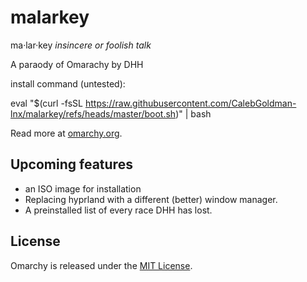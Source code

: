 # malarkey
ma·​lar·​key
*insincere or foolish talk*

A paraody of Omarachy by DHH

install command (untested):

eval "$(curl -fsSL https://raw.githubusercontent.com/CalebGoldman-lnx/malarkey/refs/heads/master/boot.sh)" | bash

Read more at [omarchy.org](https://omarchy.org).

## Upcoming features
* an ISO image for installation
* Replacing hyprland with a different (better) window manager.
* A preinstalled list of every race DHH has lost.


## License

Omarchy is released under the [MIT License](https://opensource.org/licenses/MIT).

